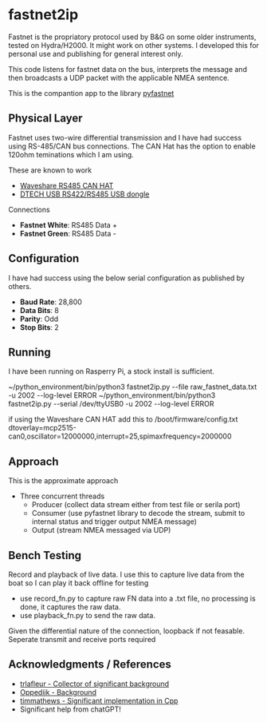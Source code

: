 # fastnet2ip
Fastnet is the propriatory protocol used by B&G on some older instruments, tested on Hydra/H2000. It might work on other systems. I developed this for personal use and publishing for general interest only. 

This code listens for fastnet data on the bus, interprets the message and then broadcasts a UDP packet with the applicable NMEA sentence.

This is the compantion app to the library [pyfastnet](https://github.com/ghotihook/pyfastnet)


## Physical Layer

Fastnet uses two-wire differential transmission and I have had success using RS-485/CAN bus connections. The CAN Hat has the option to enable 120ohm teminations which I am using.

These are known to work
- [Waveshare RS485 CAN HAT](https://www.waveshare.com/wiki/RS485_CAN_HAT)
- [DTECH USB RS422/RS485 USB dongle](https://www.amazon.com.au/DTECH-Converter-Adapter-Supports-Windows/dp/B076WVFXN8)

Connections
- **Fastnet White**: RS485 Data +
- **Fastnet Green**: RS485 Data -


## Configuration

I have had success using the below serial configuration as published by others.

- **Baud Rate**: 28,800
- **Data Bits**: 8
- **Parity**: Odd
- **Stop Bits**: 2


## Running
I have been running on Rasperry Pi, a stock install is sufficient.

~/python_environment/bin/python3 fastnet2ip.py --file raw_fastnet_data.txt -u 2002 --log-level ERROR
~/python_environment/bin/python3 fastnet2ip.py --serial /dev/ttyUSB0 -u 2002 --log-level ERROR

if using the Waveshare CAN HAT add this to /boot/firmware/config.txt
dtoverlay=mcp2515-can0,oscillator=12000000,interrupt=25,spimaxfrequency=2000000


## Approach
This is the approximate approach
- Three concurrent threads
	- Producer (collect data stream either from test file or serila port)
	- Consumer (use pyfastnet library to decode the stream, submit to internal status and trigger output NMEA message)
	- Output (stream NMEA messaged via UDP)

## Bench Testing
Record and playback of live data. I use this to capture live data from the boat so I can play it back offline for testing
- use record_fn.py to capture raw FN data into a .txt file, no processing is done, it captures the raw data.
- use playback_fn.py to send the raw data. 

Given the differential nature of the connection, loopback if not feasable. Seperate transmit and receive ports required

## Acknowledgments / References

- [trlafleur - Collector of significant background](https://github.com/trlafleur) 
- [Oppedijk - Background](https://www.oppedijk.com/bandg/fastnet.html)
- [timmathews - Significant implementation in Cpp](https://github.com/timmathews/bg-fastnet-driver)
- Significant help from chatGPT!